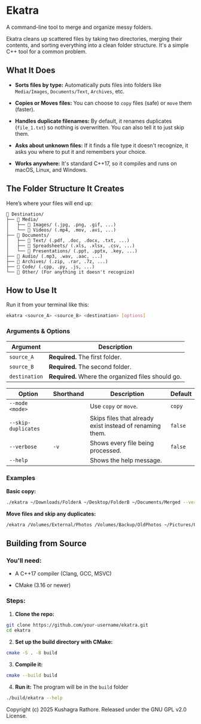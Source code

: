 # Ekatra

A command-line tool to merge and organize messy folders.

Ekatra cleans up scattered files by taking two directories, merging their contents, and sorting everything into a clean folder structure. It's a simple C++ tool for a common problem.

## What It Does

- **Sorts files by type:** Automatically puts files into folders like `Media/Images`, `Documents/Text`, `Archives`, etc.

- **Copies or Moves files:** You can choose to `copy` files (safe) or `move` them (faster).

- **Handles duplicate filenames:** By default, it renames duplicates (`file_1.txt`) so nothing is overwritten. You can also tell it to just skip them.

- **Asks about unknown files:** If it finds a file type it doesn't recognize, it asks you where to put it and remembers your choice.

- **Works anywhere:** It's standard C++17, so it compiles and runs on macOS, Linux, and Windows.

## The Folder Structure It Creates

Here’s where your files will end up:

```
📁 Destination/
├── 📁 Media/
│   ├── 📁 Images/ (.jpg, .png, .gif, ...)
│   └── 📁 Videos/ (.mp4, .mov, .avi, ...)
├── 📁 Documents/
│   ├── 📁 Text/ (.pdf, .doc, .docx, .txt, ...)
│   ├── 📁 Spreadsheets/ (.xls, .xlsx, .csv, ...)
│   └── 📁 Presentations/ (.ppt, .pptx, .key, ...)
├── 📁 Audio/ (.mp3, .wav, .aac, ...)
├── 📁 Archives/ (.zip, .rar, .7z, ...)
├── 📁 Code/ (.cpp, .py, .js, ...)
└── 📁 Other/ (For anything it doesn't recognize)
```

## How to Use It

Run it from your terminal like this:

```bash
ekatra <source_A> <source_B> <destination> [options]

```

### Arguments & Options

| Argument      | Description                                        |
| ------------- | -------------------------------------------------- |
| `source_A`    | **Required.** The first folder.                    |
| `source_B`    | **Required.** The second folder.                   |
| `destination` | **Required.** Where the organized files should go. |

| Option              | Shorthand | Description                                              | Default |
| ------------------- | --------- | -------------------------------------------------------- | ------- |
| `--mode <mode>`     |           | Use `copy` or `move`.                                    | `copy`  |
| `--skip-duplicates` |           | Skips files that already exist instead of renaming them. | `false` |
| `--verbose`         | `-v`      | Shows every file being processed.                        | `false` |
| `--help`            |           | Shows the help message.                                  |         |

### Examples

**Basic copy:**

```bash
./ekatra ~/Downloads/FolderA ~/Desktop/FolderB ~/Documents/Merged --verbose
```

**Move files and skip any duplicates:**

```bash
/ekatra /Volumes/External/Photos /Volumes/Backup/OldPhotos ~/Pictures/Organized --mode move --skip-duplicates
```

## Building from Source

### You'll need:

- A C++17 compiler (Clang, GCC, MSVC)

- CMake (3.16 or newer)

### Steps:

1. **Clone the repo:**

```bash
git clone https://github.com/your-username/ekatra.git
cd ekatra
```

2. **Set up the build directory with CMake:**

```bash
cmake -S . -B build
```

3. **Compile it:**

```bash
cmake --build build
```

4. **Run it:**
   The program will be in the `build` folder

```bash
./build/ekatra --help
```

Copyright (c) 2025 Kushagra Rathore. Released under the GNU GPL v2.0 License.
